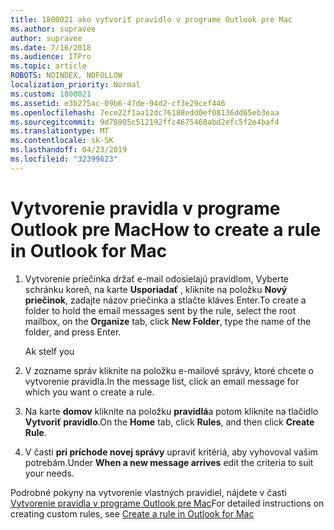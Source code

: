```yaml
---
title: 1800021 ako vytvoriť pravidlo v programe Outlook pre Mac
ms.author: supravee
author: supravee
ms.date: 7/16/2018
ms.audience: ITPro
ms.topic: article
ROBOTS: NOINDEX, NOFOLLOW
localization_priority: Normal
ms.custom: 1800021
ms.assetid: e3b275ac-09b6-47de-94d2-cf3e29cef446
ms.openlocfilehash: 7ece22f1aa12dc76188edd0ef08136dd65eb3eaa
ms.sourcegitcommit: 9d78905c512192ffc4675468abd2efc5f2e4baf4
ms.translationtype: MT
ms.contentlocale: sk-SK
ms.lasthandoff: 04/23/2019
ms.locfileid: "32399623"
---
```

# <a name="how-to-create-a-rule-in-outlook-for-mac"></a><span data-ttu-id="18f1b-102">Vytvorenie pravidla v programe Outlook pre Mac</span><span class="sxs-lookup"><span data-stu-id="18f1b-102">How to create a rule in Outlook for Mac</span></span>

1. <span data-ttu-id="18f1b-103">Vytvorenie priečinka držať e-mail odosielajú pravidlom, Vyberte schránku koreň, na karte **Usporiadať** , kliknite na položku **Nový priečinok**, zadajte názov priečinka a stlačte kláves Enter.</span><span class="sxs-lookup"><span data-stu-id="18f1b-103">To create a folder to hold the email messages sent by the rule, select the root mailbox, on the **Organize** tab, click **New Folder**, type the name of the folder, and press Enter.</span></span>
    
    <span data-ttu-id="18f1b-104">Ak ste</span><span class="sxs-lookup"><span data-stu-id="18f1b-104">If you</span></span> 
    
2. <span data-ttu-id="18f1b-105">V zozname správ kliknite na položku e-mailové správy, ktoré chcete o vytvorenie pravidla.</span><span class="sxs-lookup"><span data-stu-id="18f1b-105">In the message list, click an email message for which you want o create a rule.</span></span>
    
3. <span data-ttu-id="18f1b-106">Na karte **domov** kliknite na položku **pravidlá**a potom kliknite na tlačidlo **Vytvoriť pravidlo**.</span><span class="sxs-lookup"><span data-stu-id="18f1b-106">On the **Home** tab, click **Rules**, and then click **Create Rule**.</span></span>
    
4. <span data-ttu-id="18f1b-107">V časti **pri príchode novej správy** upraviť kritériá, aby vyhovoval vašim potrebám.</span><span class="sxs-lookup"><span data-stu-id="18f1b-107">Under **When a new message arrives** edit the criteria to suit your needs.</span></span> 
    
<span data-ttu-id="18f1b-108">Podrobné pokyny na vytvorenie vlastných pravidiel, nájdete v časti [Vytvorenie pravidla v programe Outlook pre Mac](https://aka.ms/AA1uy0v)</span><span class="sxs-lookup"><span data-stu-id="18f1b-108">For detailed instructions on creating custom rules, see [Create a rule in Outlook for Mac](https://aka.ms/AA1uy0v)</span></span>
  

